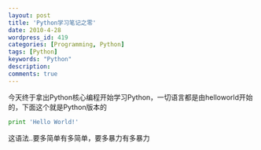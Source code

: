 ```yaml
---
layout: post
title: 'Python学习笔记之零'
date: 2010-4-28
wordpress_id: 419
categories: [Programming, Python]
tags: [Python]
keywords: "Python"
description: 
comments: true
---
```

今天终于拿出Python核心编程开始学习Python，一切语言都是由helloworld开始的，下面这个就是Python版本的

``` python 
print 'Hello World!'
```

这语法..要多简单有多简单，要多暴力有多暴力

